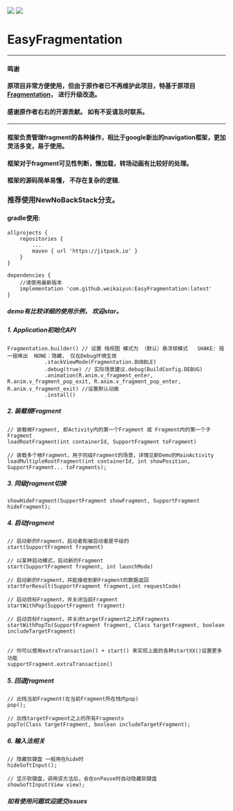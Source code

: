 ![](https://img.shields.io/github/v/release/weikaiyun/EasyFragmentation.svg)
[![](https://jitpack.io/v/weikaiyun/EasyFragmentation.svg)](https://jitpack.io/#weikaiyun/EasyFragmentation)
# EasyFragmentation

***
#### 鸣谢
#### 原项目非常方便使用，但由于原作者已不再维护此项目，特基于原项目[Fragmentation](https://github.com/YoKeyword/Fragmentation)， 进行升级改造。
#### 感谢原作者右右的开源贡献。 如有不妥请及时联系。
***
#### 框架负责管理fragment的各种操作，相比于google新出的navigation框架，更加灵活多变，易于使用。
#### 框架对于fragment可见性判断，懒加载，转场动画有比较好的处理。
#### 框架的源码简单易懂， 不存在复杂的逻辑.

### 推荐使用NewNoBackStack分支。

#### gradle使用:

```
allprojects {
	repositories {
		...
		maven { url 'https://jitpack.io' }
	}
}
```
```
dependencies {
	//请使用最新版本
	implementation 'com.github.weikaiyun:EasyFragmentation:latest'
}
```
##### demo有比较详细的使用示例， 欢迎star。

##### 1. Application初始化API

```
Fragmentation.builder() // 设置 栈视图 模式为 （默认）悬浮球模式   SHAKE: 摇一摇唤出  NONE：隐藏， 仅在Debug环境生效
            .stackViewMode(Fragmentation.BUBBLE)
            .debug(true) // 实际场景建议.debug(BuildConfig.DEBUG)
            .animation(R.anim.v_fragment_enter, R.anim.v_fragment_pop_exit, R.anim.v_fragment_pop_enter, R.anim.v_fragment_exit) //设置默认动画
            .install()
```

##### 2. 装载根Fragment
```
// 装载根Fragment, 即Activity内的第一个Fragment 或 Fragment内的第一个子Fragment
loadRootFragment(int containerId, SupportFragment toFragment)

// 装载多个根Fragment，用于同级Fragment的场景，详情见新Demo的MainActivity
loadMultipleRootFragment(int containerId, int showPosition, SupportFragment... toFragments);

```

##### 3. 同级fragment切换

```
showHideFragment(SupportFragment showFragment, SupportFragment hideFragment);

```

##### 4. 启动fragment
```
// 启动新的Fragment，启动者和被启动者是平级的
start(SupportFragment fragment)

// 以某种启动模式，启动新的Fragment
start(SupportFragment fragment, int launchMode)

// 启动新的Fragment，并能接收到新Fragment的数据返回
startForResult(SupportFragment fragment,int requestCode)

// 启动目标Fragment，并关闭当前Fragment
startWithPop(SupportFragment fragment)

// 启动目标Fragment，并关闭targetFragment之上的Fragments
startWithPopTo(SupportFragment fragment, Class targetFragment, boolean includeTargetFragment)


// 你可以使用extraTransaction() + start() 来实现上面的各种startXX()设置更多功能
supportFragment.extraTransaction()

```

##### 5. 回退fragment
```
// 出栈当前Fragment(在当前Fragment所在栈内pop)
pop();

// 出栈targetFragment之上的所有Fragments
popTo(Class targetFragment, boolean includeTargetFragment);

```

##### 6. 输入法相关
```
// 隐藏软键盘 一般用在hide时
hideSoftInput();

// 显示软键盘，调用该方法后，会在onPause时自动隐藏软键盘
showSoftInput(View view);

```


#####  如有使用问题欢迎提交issues
